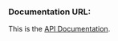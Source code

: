 ### Documentation URL:
This is the [API Documentation](https://docs.google.com/document/d/18lqdayQ_CaWmoyWMPnFELcBQT9ZX7Mgx7ANdA5g_15E/edit?usp=sharing).
